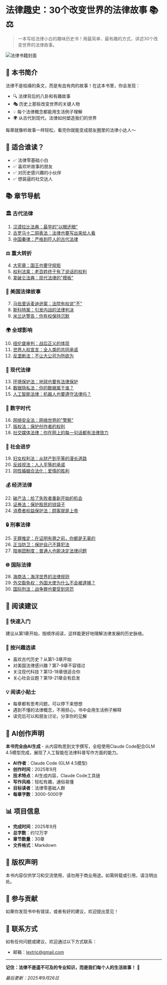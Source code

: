 # 法律趣史：30个改变世界的法律故事 📚⚖️

> 一本写给法律小白的趣味历史书！用最简单、最有趣的方式，讲述30个改变世界的法律故事。

![法律书籍封面](https://img.shields.io/badge/法律趣史-30个改变世界的法律故事-blue?style=for-the-badge&logo=book&logoColor=white)

## 📖 本书简介

法律不是枯燥的条文，而是有血有肉的故事！在这本书里，你会发现：

- 🔍 法律背后的八卦和有趣故事
- 🎭 历史上那些改变世界的关键人物
- 💡 每个法律概念都能用生活例子理解
- 🌍 从古代到现代，法律如何塑造我们的世界

每章就像听故事一样轻松，看完你就能变成朋友圈里的法律小达人～

## 🎯 适合谁读？

- ✅ 法律零基础小白
- ✅ 喜欢听故事的朋友
- ✅ 对历史感兴趣的小伙伴
- ✅ 想装逼的社交达人

## 📚 章节导航

### 🏛️ 古代法律
1. [汉谟拉比法典：最早的"以眼还眼"](第1章_汉谟拉比法典.md)
2. [古罗马十二铜表法：法律也要写出来给人看](第2章_古罗马十二铜表法.md)
3. [中国秦律：严格到吓人的古代法律](第3章_中国秦律.md)

### ⚖️ 重大转折
4. [大宪章：国王也要守规矩](第4章_大宪章.md)
5. [权利法案：老百姓终于有了说话的权利](第5章_权利法案.md)
6. [拿破仑法典：现代法律的"模板"](第6章_拿破仑法典.md)

### 🗽 美国法律故事
7. [马伯里诉麦迪逊案：法院有权说"不"](第7章_马伯里诉麦迪逊案.md)
8. [斯科特案：引发内战的法律判决](第8章_斯科特案.md)
9. [米兰达警告：你有权保持沉默](第9章_米兰达警告.md)

### 🌍 全球影响
10. [纽伦堡审判：战后正义的体现](第10章_纽伦堡审判.md)
11. [世界人权宣言：全人类的共同承诺](第11章_世界人权宣言.md)
12. [反垄断法：不让大公司为所欲为](第12章_反垄断法.md)

### 🔬 现代法律
13. [环境保护法：地球也要有法律保护](第13章_环境保护法.md)
14. [数据隐私法：你的数据属于谁？](第14章_数据隐私法.md)
15. [人工智能法律：机器人也要遵守法律吗？](第15章_人工智能法律.md)

### 📱 数字时代
16. [网络安全法：网络世界的"警察"](第16章_网络安全法.md)
17. [版权法：保护创作者的权利](第17章_版权法.md)
18. [社交媒体法律：你在网上的每一句话都有法律效力](第18章_社交媒体法律.md)

### 🏥 社会进步
19. [妇女权利法：从财产到平等的漫长道路](第19章_妇女权利法.md)
20. [反歧视法：人人平等的承诺](第20章_反歧视法.md)
21. [同性婚姻合法化：爱情的胜利](第21章_同性婚姻合法化.md)

### 💰 经济法律
22. [破产法：给了失败者重新开始的机会](第22章_破产法.md)
23. [证券法：保护股民的钱袋子](第23章_证券法.md)
24. [消费者权益保护法：顾客就是上帝](第24章_消费者权益保护法.md)

### 🔒 刑事法律
25. [无罪推定：在证明有罪之前，你都是无辜的](第25章_无罪推定.md)
26. [正当防卫：保护自己不算犯法](第26章_正当防卫.md)
27. [陪审团制度：普通人也能决定法律问题](第27章_陪审团制度.md)

### 🌐 国际法律
28. [海商法：海洋世界的法律规则](第28章_海商法.md)
29. [外交豁免权：外国大使为什么不会被逮捕？](第29章_外交豁免权.md)
30. [国际刑法：战争罪也要受到惩罚](第30章_国际刑法.md)

## 🎨 阅读建议

### 🚀 快速入门
建议从第1章开始，按顺序阅读，这样能更好地理解法律发展的历史脉络。

### 🎯 按兴趣选读
- 喜欢古代历史？从第1-3章开始
- 对美国法律感兴趣？第7-9章不容错过
- 关注现代科技？第13-18章很适合你
- 关心社会议题？第19-21章会有启发

### 💡 阅读小贴士
- 每章都有思考问题，可以停下来想想
- 遇到不懂的法律概念，不用担心，书中会用生活例子解释
- 读完后可以和朋友讨论，分享你的见解

## 🤖 AI创作声明

**本书完全由AI生成** - 从内容构思到文字撰写，全程使用Claude Code配合GLM 4.5模型完成，展现了人工智能在法律科普写作方面的能力。

- **AI作者**：Claude Code (GLM 4.5模型)
- **创作时间**：2025年9月
- **技术特点**：AI生成内容，Claude Code工具链
- **写作风格**：轻松有趣，通俗易懂
- **目标读者**：法律零基础人群
- **每章字数**：3000-5000字

## 📊 项目信息

- **完成时间**：2025年9月
- **总字数**：约12万字
- **章节数量**：30章
- **文件格式**：Markdown

## 📝 版权声明

本书内容仅供学习和交流使用，请勿用于商业用途。如需转载或引用，请注明出处。

## 🤝 参与贡献

如果你发现书中有错误，或者有好的建议，欢迎提出意见！

## 📧 联系方式

如有任何问题或建议，欢迎通过以下方式联系：
- 邮箱：[lextric@gmail.com](mailto:lextric@gmail.com)

---

**记住：法律不是遥不可及的专业知识，而是我们每个人的生活故事！** 🎉

*最后更新：2025年9月26日*